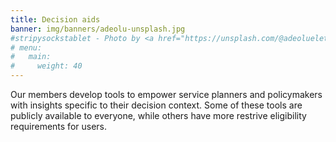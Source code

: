 ```yaml
---
title: Decision aids
banner: img/banners/adeolu-unsplash.jpg
#stripysockstablet - Photo by <a href="https://unsplash.com/@adeolueletu?utm_source=unsplash&utm_medium=referral&utm_content=creditCopyText">Adeolu Eletu</a> on <a href="https://unsplash.com/s/photos/digital-tools?utm_source=unsplash&utm_medium=referral&utm_content=creditCopyText">Unsplash</a>
# menu:
#   main:
#     weight: 40
---
```

Our members develop tools to empower service planners and policymakers with insights specific to their decision context. Some of these tools are publicly available to everyone, while others have more restrive eligibility requirements for users.
<!--add blocks of content here to add more sections to the community page -->
